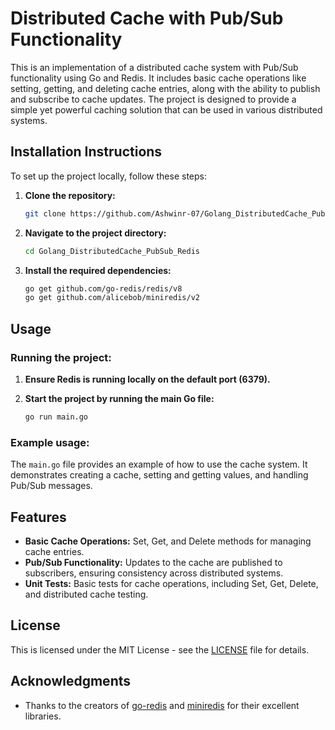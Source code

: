 
# Distributed Cache with Pub/Sub Functionality

This is an implementation of a distributed cache system with Pub/Sub functionality using Go and Redis. It includes basic cache operations like setting, getting, and deleting cache entries, along with the ability to publish and subscribe to cache updates. The project is designed to provide a simple yet powerful caching solution that can be used in various distributed systems.

## Installation Instructions

To set up the project locally, follow these steps:

1. **Clone the repository:**

   ```bash
   git clone https://github.com/Ashwinr-07/Golang_DistributedCache_PubSub_Redis.git
   ```

2. **Navigate to the project directory:**

   ```bash
   cd Golang_DistributedCache_PubSub_Redis
   ```

3. **Install the required dependencies:**

   ```bash
   go get github.com/go-redis/redis/v8
   go get github.com/alicebob/miniredis/v2
   ```

## Usage

### Running the project:

1. **Ensure Redis is running locally on the default port (6379).**

2. **Start the project by running the main Go file:**

   ```bash
   go run main.go
   ```

### Example usage:

The `main.go` file provides an example of how to use the cache system. It demonstrates creating a cache, setting and getting values, and handling Pub/Sub messages.

## Features

- **Basic Cache Operations:** Set, Get, and Delete methods for managing cache entries.
- **Pub/Sub Functionality:** Updates to the cache are published to subscribers, ensuring consistency across distributed systems.
- **Unit Tests:** Basic tests for cache operations, including Set, Get, Delete, and distributed cache testing.

## License

This is licensed under the MIT License - see the [LICENSE](LICENSE) file for details.

## Acknowledgments

- Thanks to the creators of [go-redis](https://github.com/go-redis/redis) and [miniredis](https://github.com/alicebob/miniredis) for their excellent libraries.

